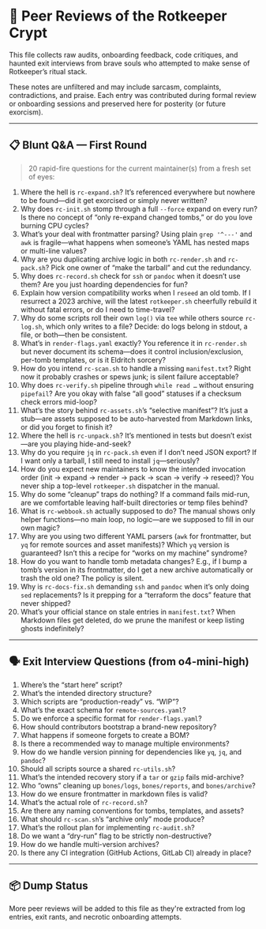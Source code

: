 

# 🧠 Peer Reviews of the Rotkeeper Crypt

This file collects raw audits, onboarding feedback, code critiques, and haunted exit interviews from brave souls who attempted to make sense of Rotkeeper’s ritual stack.

These notes are unfiltered and may include sarcasm, complaints, contradictions, and praise. Each entry was contributed during formal review or onboarding sessions and preserved here for posterity (or future exorcism).

---

## 📋 Blunt Q&A — First Round

> 20 rapid-fire questions for the current maintainer(s) from a fresh set of eyes:

1. Where the hell is `rc-expand.sh`? It’s referenced everywhere but nowhere to be found—did it get exorcised or simply never written?
2. Why does `rc-init.sh` stomp through a full `--force` expand on every run? Is there no concept of “only re-expand changed tombs,” or do you love burning CPU cycles?
3. What’s your deal with frontmatter parsing? Using plain `grep '^---'` and `awk` is fragile—what happens when someone’s YAML has nested maps or multi-line values?
4. Why are you duplicating archive logic in both `rc-render.sh` and `rc-pack.sh`? Pick one owner of “make the tarball” and cut the redundancy.
5. Why does `rc-record.sh` check for `ssh` or `pandoc` when it doesn’t use them? Are you just hoarding dependencies for fun?
6. Explain how version compatibility works when I `reseed` an old tomb. If I resurrect a 2023 archive, will the latest `rotkeeper.sh` cheerfully rebuild it without fatal errors, or do I need to time-travel?
7. Why do some scripts roll their own `log()` via `tee` while others source `rc-log.sh`, which only writes to a file? Decide: do logs belong in stdout, a file, or both—then be consistent.
8. What’s in `render-flags.yaml` exactly? You reference it in `rc-render.sh` but never document its schema—does it control inclusion/exclusion, per-tomb templates, or is it Eldritch sorcery?
9. How do you intend `rc-scan.sh` to handle a missing `manifest.txt`? Right now it probably crashes or spews junk; is silent failure acceptable?
10. Why does `rc-verify.sh` pipeline through `while read …` without ensuring `pipefail`? Are you okay with false “all good” statuses if a checksum check errors mid-loop?
11. What’s the story behind `rc-assets.sh`’s “selective manifest”? It’s just a stub—are assets supposed to be auto-harvested from Markdown links, or did you forget to finish it?
12. Where the hell is `rc-unpack.sh`? It’s mentioned in tests but doesn’t exist—are you playing hide-and-seek?
13. Why do you require `jq` in `rc-pack.sh` even if I don’t need JSON export? If I want only a tarball, I still need to install `jq`—seriously?
14. How do you expect new maintainers to know the intended invocation order (init → expand → render → pack → scan → verify → reseed)? You never ship a top-level `rotkeeper.sh` dispatcher in the manual.
15. Why do some “cleanup” traps do nothing? If a command fails mid-run, are we comfortable leaving half-built directories or temp files behind?
16. What is `rc-webbook.sh` actually supposed to do? The manual shows only helper functions—no main loop, no logic—are we supposed to fill in our own magic?
17. Why are you using two different YAML parsers (`awk` for frontmatter, but `yq` for remote sources and asset manifests)? Which `yq` version is guaranteed? Isn’t this a recipe for “works on my machine” syndrome?
18. How do you want to handle tomb metadata changes? E.g., if I bump a tomb’s version in its frontmatter, do I get a new archive automatically or trash the old one? The policy is silent.
19. Why is `rc-docs-fix.sh` demanding `ssh` and `pandoc` when it’s only doing `sed` replacements? Is it prepping for a “terraform the docs” feature that never shipped?
20. What’s your official stance on stale entries in `manifest.txt`? When Markdown files get deleted, do we prune the manifest or keep listing ghosts indefinitely?

---

## 🗣️ Exit Interview Questions (from o4-mini-high)

1. Where’s the “start here” script?
2. What’s the intended directory structure?
3. Which scripts are “production-ready” vs. “WIP”?
4. What’s the exact schema for `remote-sources.yaml`?
5. Do we enforce a specific format for `render-flags.yaml`?
6. How should contributors bootstrap a brand-new repository?
7. What happens if someone forgets to create a BOM?
8. Is there a recommended way to manage multiple environments?
9. How do we handle version pinning for dependencies like `yq`, `jq`, and `pandoc`?
10. Should all scripts source a shared `rc-utils.sh`?
11. What’s the intended recovery story if a `tar` or `gzip` fails mid-archive?
12. Who “owns” cleaning up `bones/logs`, `bones/reports`, and `bones/archive`?
13. How do we ensure frontmatter in markdown files is valid?
14. What’s the actual role of `rc-record.sh`?
15. Are there any naming conventions for tombs, templates, and assets?
16. What should `rc-scan.sh`’s “archive only” mode produce?
17. What’s the rollout plan for implementing `rc-audit.sh`?
18. Do we want a “dry-run” flag to be strictly non-destructive?
19. How do we handle multi-version archives?
20. Is there any CI integration (GitHub Actions, GitLab CI) already in place?

---

## 📦 Dump Status

More peer reviews will be added to this file as they're extracted from log entries, exit rants, and necrotic onboarding attempts.